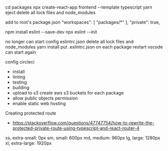 cd packages
npx create-react-app frontend --template typescript
yarn eject
delete all lock files and node_modules

add to root's package.json
  "workspaces": [
    "packages/*"
  ],
  "private": true,

npm install eslint --save-dev
npx eslint --init

no longer can start
config eslintrc.json
delete all lock files and node_modules
yarn install
put .eslintrc.json on each package
restart vscode
can start again

config circleci
  - install
  - linting
  - testing
  - building
  - upload to s3
create aws s3 buckets for each package
  - allow public objects permission
  - enable static web hosting

Creating protected route 
  - https://stackoverflow.com/questions/47747754/how-to-rewrite-the-protected-private-route-using-typescript-and-react-router-4

xs, extra-small: 0px
sm, small: 600px
md, medium: 960px
lg, large: 1280px
xl, extra-large: 1920px
